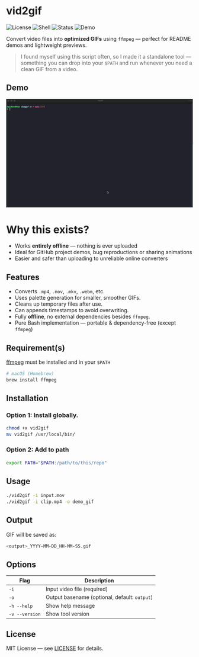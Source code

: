 # vid2gif
![License](https://img.shields.io/badge/license-MIT-green)
![Shell](https://img.shields.io/badge/shell-bash-blue)
![Status](https://img.shields.io/badge/status-stable-brightgreen)
![Demo](https://img.shields.io/badge/demo-available-blueviolet)

Convert video files into **optimized GIFs** using `ffmpeg` — perfect for README demos and lightweight previews.

> I found myself using this script often, so I made it a standalone tool — something you can drop into your `$PATH` and run whenever you need a clean GIF from a video.

## Demo

![Demo GIF](Demo.gif)

# Why this exists?

- Works **entirely offline** — nothing is ever uploaded
- Ideal for GitHub project demos, bug reproductions or sharing animations
- Easier and safer than uploading to unreliable online converters


## Features

- Converts `.mp4`, `.mov`, `.mkv`, `.webm`, etc.
- Uses palette generation for smaller, smoother GIFs.
- Cleans up temporary files after use.
- Can appends timestamps to avoid overwriting.
- Fully **offline**, no external dependencies besides `ffmpeg`.
- Pure Bash implementation — portable & dependency-free (except `ffmpeg`)

## Requirement(s)

[ffmpeg](https://ffmpeg.org) must be installed and in your `$PATH`

```bash
# macOS (Homebrew)
brew install ffmpeg
```

## Installation

### Option 1: Install globally.
```bash
chmod +x vid2gif
mv vid2gif /usr/local/bin/
```
### Option 2: Add to path
```bash
export PATH="$PATH:/path/to/this/repo"
```

## Usage

```bash
./vid2gif -i input.mov
./vid2gif -i clip.mp4 -o demo_gif
```

## Output
GIF will be saved as:
```bash
<output>_YYYY-MM-DD_HH-MM-SS.gif
```

## Options

| Flag                | Description                                  |
|--------------       |----------------------------------------------|
| `-i`                | Input video file (required)                  |
| `-o`                | Output basename (optional, default: `output`)|
| `-h --help`         | Show help message                            |
| `-v --version`      | Show tool version                            |



## License

MIT License — see [LICENSE](./LICENSE) for details.